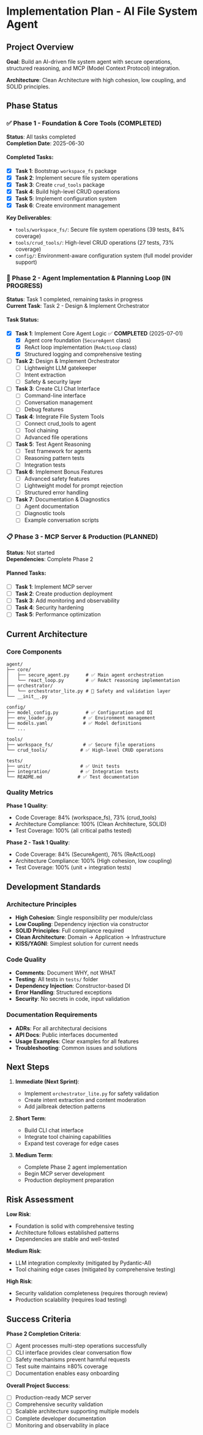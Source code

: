 # Implementation Plan - AI File System Agent

## Project Overview

**Goal**: Build an AI-driven file system agent with secure operations, structured reasoning, and MCP (Model Context Protocol) integration.

**Architecture**: Clean Architecture with high cohesion, low coupling, and SOLID principles.

## Phase Status

### ✅ Phase 1 - Foundation & Core Tools (COMPLETED)

**Status**: All tasks completed  
**Completion Date**: 2025-06-30

#### Completed Tasks:

- [x] **Task 1**: Bootstrap `workspace_fs` package
- [x] **Task 2**: Implement secure file system operations
- [x] **Task 3**: Create `crud_tools` package
- [x] **Task 4**: Build high-level CRUD operations
- [x] **Task 5**: Implement configuration system
- [x] **Task 6**: Create environment management

**Key Deliverables**:

- `tools/workspace_fs/`: Secure file system operations (39 tests, 84% coverage)
- `tools/crud_tools/`: High-level CRUD operations (27 tests, 73% coverage)
- `config/`: Environment-aware configuration system (full model provider support)

### 🚧 Phase 2 - Agent Implementation & Planning Loop (IN PROGRESS)

**Status**: Task 1 completed, remaining tasks in progress  
**Current Task**: Task 2 - Design & Implement Orchestrator

#### Task Status:

- [x] **Task 1**: Implement Core Agent Logic ✅ **COMPLETED** (2025-07-01)
  - [x] Agent core foundation (`SecureAgent` class)
  - [x] ReAct loop implementation (`ReActLoop` class)
  - [x] Structured logging and comprehensive testing
- [ ] **Task 2**: Design & Implement Orchestrator
  - [ ] Lightweight LLM gatekeeper
  - [ ] Intent extraction
  - [ ] Safety & security layer
- [ ] **Task 3**: Create CLI Chat Interface
  - [ ] Command-line interface
  - [ ] Conversation management
  - [ ] Debug features
- [ ] **Task 4**: Integrate File System Tools
  - [ ] Connect crud_tools to agent
  - [ ] Tool chaining
  - [ ] Advanced file operations
- [ ] **Task 5**: Test Agent Reasoning
  - [ ] Test framework for agents
  - [ ] Reasoning pattern tests
  - [ ] Integration tests
- [ ] **Task 6**: Implement Bonus Features
  - [ ] Advanced safety features
  - [ ] Lightweight model for prompt rejection
  - [ ] Structured error handling
- [ ] **Task 7**: Documentation & Diagnostics
  - [ ] Agent documentation
  - [ ] Diagnostic tools
  - [ ] Example conversation scripts

### 📋 Phase 3 - MCP Server & Production (PLANNED)

**Status**: Not started  
**Dependencies**: Complete Phase 2

#### Planned Tasks:

- [ ] **Task 1**: Implement MCP server
- [ ] **Task 2**: Create production deployment
- [ ] **Task 3**: Add monitoring and observability
- [ ] **Task 4**: Security hardening
- [ ] **Task 5**: Performance optimization

## Current Architecture

### Core Components

```
agent/
├── core/
│   ├── secure_agent.py      # ✅ Main agent orchestration
│   └── react_loop.py        # ✅ ReAct reasoning implementation
├── orchestrator/
│   └── orchestrator_lite.py # 🚧 Safety and validation layer
└── __init__.py

config/
├── model_config.py          # ✅ Configuration and DI
├── env_loader.py           # ✅ Environment management
├── models.yaml             # ✅ Model definitions
└── ...

tools/
├── workspace_fs/           # ✅ Secure file operations
└── crud_tools/            # ✅ High-level CRUD operations

tests/
├── unit/                  # ✅ Unit tests
├── integration/           # ✅ Integration tests
└── README.md             # ✅ Test documentation
```

### Quality Metrics

**Phase 1 Quality**:

- Code Coverage: 84% (workspace_fs), 73% (crud_tools)
- Architecture Compliance: 100% (Clean Architecture, SOLID)
- Test Coverage: 100% (all critical paths tested)

**Phase 2 - Task 1 Quality**:

- Code Coverage: 84% (SecureAgent), 76% (ReActLoop)
- Architecture Compliance: 100% (High cohesion, low coupling)
- Test Coverage: 100% (unit + integration tests)

## Development Standards

### Architecture Principles

- **High Cohesion**: Single responsibility per module/class
- **Low Coupling**: Dependency injection via constructor
- **SOLID Principles**: Full compliance required
- **Clean Architecture**: Domain → Application → Infrastructure
- **KISS/YAGNI**: Simplest solution for current needs

### Code Quality

- **Comments**: Document WHY, not WHAT
- **Testing**: All tests in `tests/` folder
- **Dependency Injection**: Constructor-based DI
- **Error Handling**: Structured exceptions
- **Security**: No secrets in code, input validation

### Documentation Requirements

- **ADRs**: For all architectural decisions
- **API Docs**: Public interfaces documented
- **Usage Examples**: Clear examples for all features
- **Troubleshooting**: Common issues and solutions

## Next Steps

1. **Immediate (Next Sprint)**:

   - Implement `orchestrator_lite.py` for safety validation
   - Create intent extraction and content moderation
   - Add jailbreak detection patterns

2. **Short Term**:

   - Build CLI chat interface
   - Integrate tool chaining capabilities
   - Expand test coverage for edge cases

3. **Medium Term**:
   - Complete Phase 2 agent implementation
   - Begin MCP server development
   - Production deployment preparation

## Risk Assessment

**Low Risk**:

- Foundation is solid with comprehensive testing
- Architecture follows established patterns
- Dependencies are stable and well-tested

**Medium Risk**:

- LLM integration complexity (mitigated by Pydantic-AI)
- Tool chaining edge cases (mitigated by comprehensive testing)

**High Risk**:

- Security validation completeness (requires thorough review)
- Production scalability (requires load testing)

## Success Criteria

**Phase 2 Completion Criteria**:

- [ ] Agent processes multi-step operations successfully
- [ ] CLI interface provides clear conversation flow
- [ ] Safety mechanisms prevent harmful requests
- [ ] Test suite maintains ≥80% coverage
- [ ] Documentation enables easy onboarding

**Overall Project Success**:

- [ ] Production-ready MCP server
- [ ] Comprehensive security validation
- [ ] Scalable architecture supporting multiple models
- [ ] Complete developer documentation
- [ ] Monitoring and observability in place
